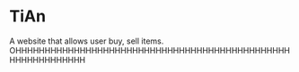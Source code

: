 # TiAn
A website that allows user buy, sell items.
OHHHHHHHHHHHHHHHHHHHHHHHHHHHHHHHHHHHHHHHHHHHHHHHHHHHHHHHHHHHH
